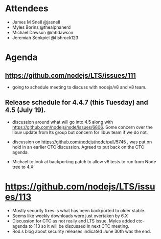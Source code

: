 # Attendees

* James M Snell @jasnell
* Myles Borins @thealphanerd
* Michael Dawson @mhdawson
* Jeremiah Senkpiel @fishrock123

# Agenda

## https://github.com/nodejs/LTS/issues/111 

* going to schedule meeting to discuss with nodejs/v8 and v8 team.

## Release schedule for 4.4.7 (this Tuesday) and 4.5 (July 19).
*  discussion around what will go into 4.5 along with https://github.com/nodejs/node/issues/6806.  Some concern over the libuv update from lts group but concern for libuv team if we do not.
  
* discussion on https://github.com/nodejs/node/pull/5745 , was put on hold in an earlier CTC discussion. Agreed to put back on the CTC agenda.

* Michael to look at backporting patch to allow v8 tests to run from Node tree to 4.X

# https://github.com/nodejs/LTS/issues/113

* Mostly security fixes is what has been backported to older stable.
* Seems like weekly downloads were just overtaken by 6.X
* Discussion for CTC as not really and LTS issue.  Myles added ctc-agenda to 113 so it will be discussed in next CTC meeting.  
* Rod.s blog about security releases indicated June 30th was the end.



